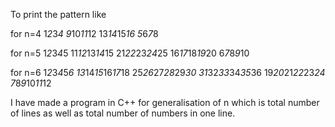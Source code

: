 To print the pattern like 

for n=4
1*2*3*4
9*10*11*12
13*14*15*16
5*6*7*8

for n=5
1*2*3*4*5
11*12*13*14*15
21*22*23*24*25
16*17*18*19*20
6*7*8*9*10

for n=6
1*2*3*4*5*6
13*14*15*16*17*18
25*26*27*28*29*30
31*32*33*34*35*36
19*20*21*22*23*24
7*8*9*10*11*12

 I have made a program in C++ for generalisation of n which is total number of lines as well as total number of numbers in one line.
